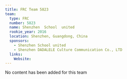 ```yaml
---
title: FRC Team 5823
team:
  type: FRC
  number: 5823
  name: Shenzhen  School  united
  rookie_year: 2016
  location: Shenzhen, Guangdong, China
  sponsors:
    - Shenzhen School united
    - Shenzhen DADALELE Culture Communication Co., LTD
  links:
    Website: 
---
```

No content has been added for this team